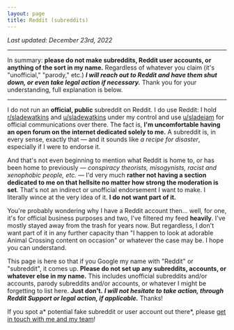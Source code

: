 ```yaml
---
layout: page
title: Reddit (subreddits)
---
```


*Last updated: December 23rd, 2022*

***

In summary: **please do not make subreddits, Reddit user accounts, or anything of the sort in my name.** Regardless of whatever you claim (it's "unofficial," "parody," etc.) ***I will reach out to Reddit and have them shut down, or even take legal action if necessary.*** Thank you for your understanding, full explanation is below.

***

I do not run an **official, public** subreddit on Reddit. I do use Reddit: I hold [r/sladewatkins](https://www.reddit.com/r/sladewatkins) and [u/sladewatkins](https://www.reddit.com/u/sladewatkins) under my control and use [u/sladeiam](https://www.reddit.com/u/sladeiam) for official communications over there. The fact is, **I'm uncomfortable having an open forum on the internet dedicated solely to me.** A subreddit is, in every sense, exactly that — and it sounds like *a recipe for disaster*, especially if I were to endorse it.

And that's not even beginning to mention what Reddit is home to, or has been home to previously — *conspiracy theorists, misogynists, racist and xenophobic people, etc.* — I'd very much **rather not having a section dedicated to me on that hellsite no matter how strong the moderation is set**. That's not an indirect or unofficial endorsement I want to make. I literally wince at the very idea of it. **I do not want part of it.**

You're probably wondering why I have a Reddit account then... well, for one, it's for official business purposes and two, I've filtered my feed **heavily**. I've mostly stayed away from the trash for years now. But regardless, I don't want part of it in any further capacity than "I happen to look at adorable Animal Crossing content on occasion" or whatever the case may be. I hope you can understand.

This page is here so that if you Google my name with "Reddit" or "subreddit", it comes up. **Please do not set up any subreddits, accounts, or whatever else in my name.** This includes unofficial subreddits and/or accounts, parody subreddits and/or accounts, or whatever I might be forgetting to list here. **Just don't.** ***I will not hesitate to take action, through Reddit Support or legal action, if applicable.*** Thanks!

If you spot a* potential fake subreddit or user account out there*, please [get in touch with me and my team](/contact/fakes/)!